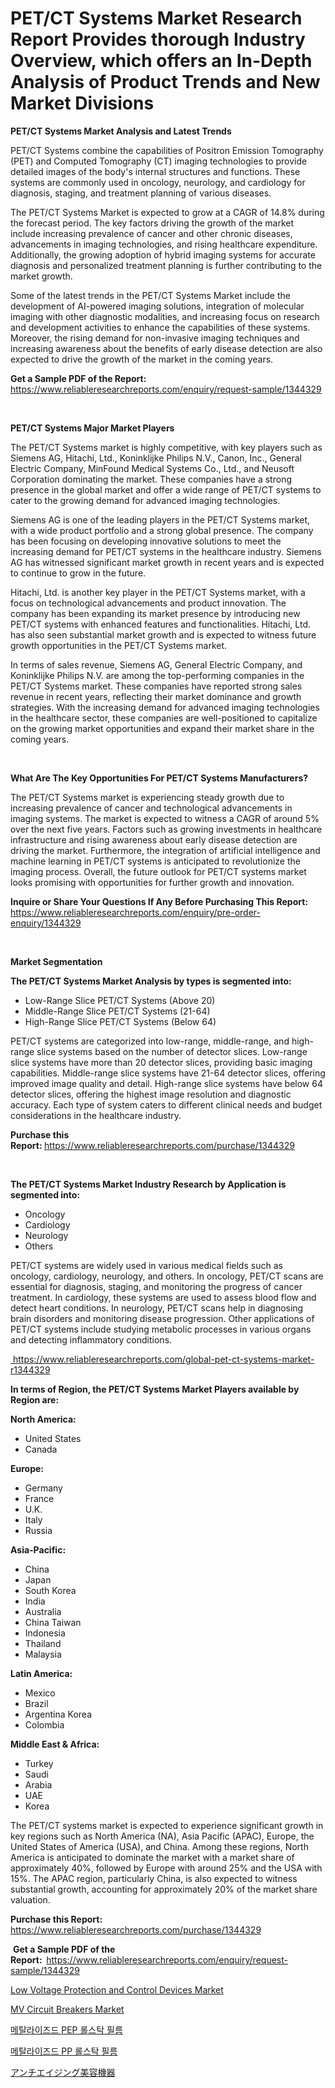 <p><h1>PET/CT Systems Market Research Report Provides thorough Industry Overview, which offers an In-Depth Analysis of Product Trends and New Market Divisions</h1></p><p><strong>PET/CT Systems Market Analysis and Latest Trends</strong></p>
<p><p>PET/CT Systems combine the capabilities of Positron Emission Tomography (PET) and Computed Tomography (CT) imaging technologies to provide detailed images of the body's internal structures and functions. These systems are commonly used in oncology, neurology, and cardiology for diagnosis, staging, and treatment planning of various diseases.</p><p>The PET/CT Systems Market is expected to grow at a CAGR of 14.8% during the forecast period. The key factors driving the growth of the market include increasing prevalence of cancer and other chronic diseases, advancements in imaging technologies, and rising healthcare expenditure. Additionally, the growing adoption of hybrid imaging systems for accurate diagnosis and personalized treatment planning is further contributing to the market growth.</p><p>Some of the latest trends in the PET/CT Systems Market include the development of AI-powered imaging solutions, integration of molecular imaging with other diagnostic modalities, and increasing focus on research and development activities to enhance the capabilities of these systems. Moreover, the rising demand for non-invasive imaging techniques and increasing awareness about the benefits of early disease detection are also expected to drive the growth of the market in the coming years.</p></p>
<p><strong>Get a Sample PDF of the Report:&nbsp;</strong> <a href="https://www.reliableresearchreports.com/enquiry/request-sample/1344329">https://www.reliableresearchreports.com/enquiry/request-sample/1344329</a></p>
<p>&nbsp;</p>
<p><strong>PET/CT Systems Major Market Players</strong></p>
<p><p>The PET/CT Systems market is highly competitive, with key players such as Siemens AG, Hitachi, Ltd., Koninklijke Philips N.V., Canon, Inc., General Electric Company, MinFound Medical Systems Co., Ltd., and Neusoft Corporation dominating the market. These companies have a strong presence in the global market and offer a wide range of PET/CT systems to cater to the growing demand for advanced imaging technologies.</p><p>Siemens AG is one of the leading players in the PET/CT Systems market, with a wide product portfolio and a strong global presence. The company has been focusing on developing innovative solutions to meet the increasing demand for PET/CT systems in the healthcare industry. Siemens AG has witnessed significant market growth in recent years and is expected to continue to grow in the future.</p><p>Hitachi, Ltd. is another key player in the PET/CT Systems market, with a focus on technological advancements and product innovation. The company has been expanding its market presence by introducing new PET/CT systems with enhanced features and functionalities. Hitachi, Ltd. has also seen substantial market growth and is expected to witness future growth opportunities in the PET/CT Systems market.</p><p>In terms of sales revenue, Siemens AG, General Electric Company, and Koninklijke Philips N.V. are among the top-performing companies in the PET/CT Systems market. These companies have reported strong sales revenue in recent years, reflecting their market dominance and growth strategies. With the increasing demand for advanced imaging technologies in the healthcare sector, these companies are well-positioned to capitalize on the growing market opportunities and expand their market share in the coming years.</p></p>
<p>&nbsp;</p>
<p><strong>What Are The Key Opportunities For PET/CT Systems Manufacturers?</strong></p>
<p><p>The PET/CT Systems market is experiencing steady growth due to increasing prevalence of cancer and technological advancements in imaging systems. The market is expected to witness a CAGR of around 5% over the next five years. Factors such as growing investments in healthcare infrastructure and rising awareness about early disease detection are driving the market. Furthermore, the integration of artificial intelligence and machine learning in PET/CT systems is anticipated to revolutionize the imaging process. Overall, the future outlook for PET/CT systems market looks promising with opportunities for further growth and innovation.</p></p>
<p><strong>Inquire or Share Your Questions If Any Before Purchasing This Report:</strong> <a href="https://www.reliableresearchreports.com/enquiry/pre-order-enquiry/1344329">https://www.reliableresearchreports.com/enquiry/pre-order-enquiry/1344329</a></p>
<p>&nbsp;</p>
<p><strong>Market Segmentation</strong></p>
<p><strong>The PET/CT Systems Market Analysis by types is segmented into:</strong></p>
<p><ul><li>Low-Range Slice PET/CT Systems (Above 20)</li><li>Middle-Range Slice PET/CT Systems (21-64)</li><li>High-Range Slice PET/CT Systems (Below 64)</li></ul></p>
<p><p>PET/CT systems are categorized into low-range, middle-range, and high-range slice systems based on the number of detector slices. Low-range slice systems have more than 20 detector slices, providing basic imaging capabilities. Middle-range slice systems have 21-64 detector slices, offering improved image quality and detail. High-range slice systems have below 64 detector slices, offering the highest image resolution and diagnostic accuracy. Each type of system caters to different clinical needs and budget considerations in the healthcare industry.</p></p>
<p><strong>Purchase this Report:&nbsp;</strong><a href="https://www.reliableresearchreports.com/purchase/1344329">https://www.reliableresearchreports.com/purchase/1344329</a></p>
<p>&nbsp;</p>
<p><strong>The PET/CT Systems Market Industry Research by Application is segmented into:</strong></p>
<p><ul><li>Oncology</li><li>Cardiology</li><li>Neurology</li><li>Others</li></ul></p>
<p><p>PET/CT systems are widely used in various medical fields such as oncology, cardiology, neurology, and others. In oncology, PET/CT scans are essential for diagnosis, staging, and monitoring the progress of cancer treatment. In cardiology, these systems are used to assess blood flow and detect heart conditions. In neurology, PET/CT scans help in diagnosing brain disorders and monitoring disease progression. Other applications of PET/CT systems include studying metabolic processes in various organs and detecting inflammatory conditions.</p></p>
<p><a href="https://www.reliableresearchreports.com/global-pet-ct-systems-market-r1344329">&nbsp;https://www.reliableresearchreports.com/global-pet-ct-systems-market-r1344329</a></p>
<p><strong>In terms of Region, the PET/CT Systems Market Players available by Region are:</strong></p>
<p>
    <p> <strong> North America: </strong>
        <ul>
            <li>United States</li>
            <li>Canada</li>
        </ul>
        </p> 
    <p> <strong> Europe: </strong>
        <ul>
            <li>Germany</li>
            <li>France</li>
            <li>U.K.</li>
            <li>Italy</li>
            <li>Russia</li>
        </ul>
        </p> 
    <p> <strong> Asia-Pacific: </strong>
        <ul>
            <li>China</li>
            <li>Japan</li>
            <li>South Korea</li>
            <li>India</li>
            <li>Australia</li>
            <li>China Taiwan</li>
            <li>Indonesia</li>
            <li>Thailand</li>
            <li>Malaysia</li>
        </ul>
        </p> 
    <p> <strong> Latin America: </strong>
        <ul>
            <li>Mexico</li>
            <li>Brazil</li>
            <li>Argentina Korea</li>
            <li>Colombia</li>
        </ul>
        </p> 
    <p> <strong> Middle East & Africa: </strong>
        <ul>
            <li>Turkey</li>
            <li>Saudi</li>
            <li>Arabia</li>
            <li>UAE</li>
            <li>Korea</li>
        </ul>
    </p>
    </p>
<p><p>The PET/CT systems market is expected to experience significant growth in key regions such as North America (NA), Asia Pacific (APAC), Europe, the United States of America (USA), and China. Among these regions, North America is anticipated to dominate the market with a market share of approximately 40%, followed by Europe with around 25% and the USA with 15%. The APAC region, particularly China, is also expected to witness substantial growth, accounting for approximately 20% of the market share valuation.</p></p>
<p><strong>Purchase this Report: </strong><a href="https://www.reliableresearchreports.com/purchase/1344329">https://www.reliableresearchreports.com/purchase/1344329</a></p>
<p>&nbsp;<strong>Get a Sample PDF of the Report:&nbsp;&nbsp;</strong><a href="https://www.reliableresearchreports.com/enquiry/request-sample/1344329">https://www.reliableresearchreports.com/enquiry/request-sample/1344329</a></p>
<p><strong></strong></p>
<p><p><a href="https://github.com/gladysalidde/Market-Research-Report-List-1/blob/main/low-voltage-protection-and-control-devices-market.md">Low Voltage Protection and Control Devices Market</a></p><p><a href="https://issuu.com/reportprime-2/docs/mv-circuit-breakers-market-size-2030.pptx">MV Circuit Breakers Market</a></p><p><a href="https://github.com/AlexanderElliott1993/Market-Research-Report-List-1/blob/main/684832791276.md">메탈라이즈드 PEP 롤스탁 필름</a></p><p><a href="https://github.com/bbbexter1/Market-Research-Report-List-1/blob/main/698825291275.md">메탈라이즈드 PP 롤스탁 필름</a></p><p><a href="https://github.com/sghwr779811674/Market-Research-Report-List-2/blob/main/315833399931.md">アンチエイジング美容機器</a></p></p>